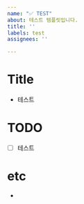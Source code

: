 ```yaml
---
name: "✅ TEST"
about: 테스트 템플릿입니다.
title: ''
labels: test
assignees: ''

---
```


# Title

- 테스트

# TODO

- [ ] 테스트

# etc

-
